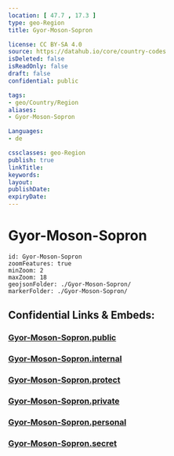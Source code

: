 ```yaml
---
location: [ 47.7 , 17.3 ] 
type: geo-Region
title: Gyor-Moson-Sopron

license: CC BY-SA 4.0
source: https://datahub.io/core/country-codes
isDeleted: false
isReadOnly: false
draft: false
confidential: public

tags:
- geo/Country/Region
aliases:
- Gyor-Moson-Sopron

Languages:
- de

cssclasses: geo-Region
publish: true
linkTitle: 
keywords: 
layout: 
publishDate: 
expiryDate: 
---
```


# Gyor-Moson-Sopron

```leaflet
id: Gyor-Moson-Sopron
zoomFeatures: true 
minZoom: 2 
maxZoom: 18
geojsonFolder: ./Gyor-Moson-Sopron/
markerFolder: ./Gyor-Moson-Sopron/
```


## Confidential Links & Embeds: 

### [Gyor-Moson-Sopron.public](/_public/\Earth\Continent\Europe\Europe~East\Hungary\Counties~HungaryGyor-Moson-Sopron.public.md) 

### [Gyor-Moson-Sopron.internal](/_internal/\Earth\Continent\Europe\Europe~East\Hungary\Counties~HungaryGyor-Moson-Sopron.internal.md) 

### [Gyor-Moson-Sopron.protect](/_protect/\Earth\Continent\Europe\Europe~East\Hungary\Counties~HungaryGyor-Moson-Sopron.protect.md) 

### [Gyor-Moson-Sopron.private](/_private/\Earth\Continent\Europe\Europe~East\Hungary\Counties~HungaryGyor-Moson-Sopron.private.md) 

### [Gyor-Moson-Sopron.personal](/_personal/\Earth\Continent\Europe\Europe~East\Hungary\Counties~HungaryGyor-Moson-Sopron.personal.md) 

### [Gyor-Moson-Sopron.secret](/_secret/\Earth\Continent\Europe\Europe~East\Hungary\Counties~HungaryGyor-Moson-Sopron.secret.md)

